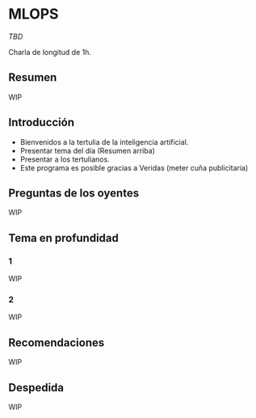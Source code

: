 # MLOPS

_TBD_

Charla de longitud de 1h.

## Resumen

WIP

## Introducción

- Bienvenidos a la tertulia de la inteligencia artificial.
- Presentar tema del día (Resumen arriba)
- Presentar a los tertulianos.
- Este programa es posible gracias a Veridas (meter cuña publicitaria)

## Preguntas de los oyentes

WIP

## Tema en profundidad

### 1

WIP

### 2 

WIP

## Recomendaciones

WIP

## Despedida

WIP
